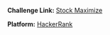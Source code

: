 **Challenge Link:** [Stock Maximize](hackerrank.com/contests/90-days-of-coding/challenges/stockmax)

**Platform:** [HackerRank](https://hackerrank.com/)
